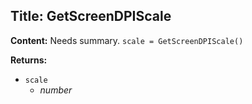 ## Title: GetScreenDPIScale

**Content:**
Needs summary.
`scale = GetScreenDPIScale()`

**Returns:**
- `scale`
  - *number*